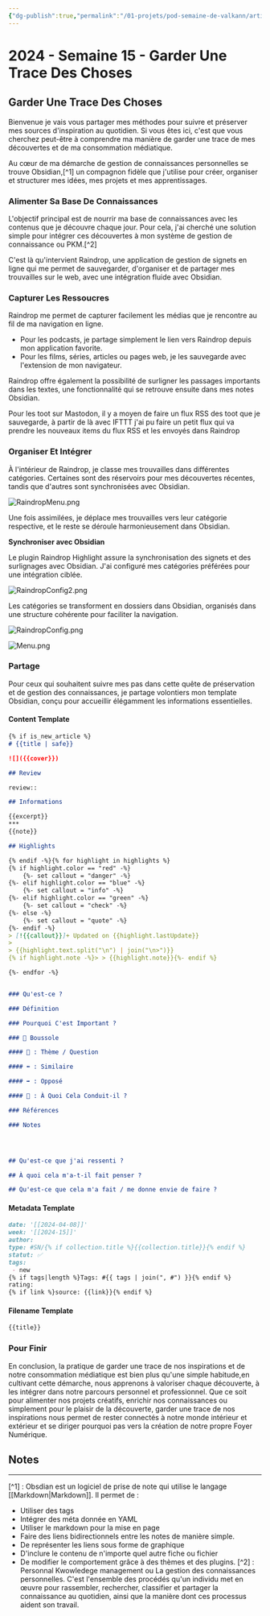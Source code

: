 ```yaml
---
{"dg-publish":true,"permalink":"/01-projets/pod-semaine-de-valkann/articles/2024-semaine-15-garder-une-trace-des-choses/","title":"2024 - Semaine 15 - Garder Une Trace Des Choses","tags":["blog"]}
---
```



# 2024 - Semaine 15 - Garder Une Trace Des Choses

## Garder Une Trace Des Choses

Bienvenue je vais vous partager mes méthodes pour suivre et préserver mes sources d'inspiration au quotidien. Si vous êtes ici, c'est que vous cherchez peut-être à comprendre ma manière de garder une trace de mes découvertes et de ma consommation médiatique.

Au cœur de ma démarche de gestion de connaissances personnelles se trouve Obsidian,[^1] un compagnon fidèle que j'utilise pour créer, organiser et structurer mes idées, mes projets et mes apprentissages.

### Alimenter Sa Base De Connaissances

L'objectif principal est de nourrir ma base de connaissances avec les contenus que je découvre chaque jour. Pour cela, j'ai cherché une solution simple pour intégrer ces découvertes à mon système de gestion de connaissance ou PKM.[^2]

C'est là qu'intervient Raindrop, une application de gestion de signets en ligne qui me permet de sauvegarder, d'organiser et de partager mes trouvailles sur le web, avec une intégration fluide avec Obsidian.

### Capturer Les Ressoucres

Raindrop me permet de capturer facilement les médias que je rencontre au fil de ma navigation en ligne.

- Pour les podcasts, je partage simplement le lien vers Raindrop depuis mon application favorite.
- Pour les films, séries, articles ou pages web, je les sauvegarde avec l'extension de mon navigateur.

Raindrop offre également la possibilité de surligner les passages importants dans les textes, une fonctionnalité qui se retrouve ensuite dans mes notes Obsidian.

Pour les toot sur Mastodon, il y a moyen de faire un flux RSS des toot que je sauvegarde, à partir de là avec IFTTT j'ai pu faire un petit flux qui va prendre  les nouveaux items du flux RSS et les envoyés dans Raindrop

### Organiser Et Intégrer

À l'intérieur de Raindrop, je classe mes trouvailles dans différentes catégories. Certaines sont des réservoirs pour mes découvertes récentes, tandis que d'autres sont synchronisées avec Obsidian.

![RaindropMenu.png](/img/user/Extras/IMG/RaindropMenu.png)

Une fois assimilées, je déplace mes trouvailles vers leur catégorie respective, et le reste se déroule harmonieusement dans Obsidian.

**Synchroniser avec Obsidian**

Le plugin Raindrop Highlight assure la synchronisation des signets et des surlignages avec Obsidian. J'ai configuré mes catégories préférées pour une intégration ciblée.

![RaindropConfig2.png](/img/user/Extras/IMG/RaindropConfig2.png)

Les catégories se transforment en dossiers dans Obsidian, organisés dans une structure cohérente pour faciliter la navigation.

![RaindropConfig.png](/img/user/Extras/IMG/RaindropConfig.png)

![Menu.png](/img/user/Extras/IMG/Menu.png)

### Partage

Pour ceux qui souhaitent suivre mes pas dans cette quête de préservation et de gestion des connaissances, je partage volontiers mon template Obsidian, conçu pour accueillir élégamment les informations essentielles.

#### Content Template

```markdown
{% if is_new_article %}
# {{title | safe}}

![]({{cover}})

## Review

review::

## Informations

{{excerpt}}
***
{{note}}

## Highlights

{% endif -%}{% for highlight in highlights %}
{% if highlight.color == "red" -%}
    {%- set callout = "danger" -%}
{%- elif highlight.color == "blue" -%}
    {%- set callout = "info" -%}
{%- elif highlight.color == "green" -%}
    {%- set callout = "check" -%}
{%- else -%}
    {%- set callout = "quote" -%}
{%- endif -%}
> [!{{callout}}]+ Updated on {{highlight.lastUpdate}}
>
> {{highlight.text.split("\n") | join("\n>")}}
{% if highlight.note -%}> > {{highlight.note}}{%- endif %}

{%- endfor -%}


### Qu'est-ce ?

### Définition

### Pourquoi C'est Important ?

### 🧭 Boussole

#### 🔼 : Thème / Question

#### ⬅ : Similaire

#### ➡ : Opposé

#### 🔽 : À Quoi Cela Conduit-il ?

### Références

### Notes




## Qu'est-ce que j'ai ressenti ? 

## À quoi cela m'a-t-il fait penser ?

## Qu'est-ce que cela m'a fait / me donne envie de faire ?
```

#### Metadata Template

```markdown
date: '[[2024-04-08]]'
week: '[[2024-15]]'
author: 
type: #SN/{% if collection.title %}{{collection.title}}{% endif %}
statut: ✅
tags: 
 - new
{% if tags|length %}Tags: #{{ tags | join(", #") }}{% endif %}
rating:
{% if link %}source: {{link}}{% endif %}

```

#### Filename Template

```markdown
{{title}}
```

### Pour Finir

En conclusion, la pratique de garder une trace de nos inspirations et de notre consommation médiatique est bien plus qu'une simple habitude,en cultivant cette démarche, nous apprenons à valoriser chaque découverte, à les intégrer dans notre parcours personnel et professionnel. Que ce soit pour alimenter nos projets créatifs, enrichir nos connaissances ou simplement pour le plaisir de la découverte, garder une trace de nos inspirations nous permet de rester connectés à notre monde intérieur et extérieur et se diriger pourquoi pas vers la création de notre propre Foyer Numérique.

## Notes

---

[^1] : Obsdian est un logiciel de prise de note qui utilise le langage [[Markdown\|Markdown]]. Il permet de :
- Utiliser des tags
- Intégrer des méta donnée en YAML
- Utiliser le markdown pour la mise en page
- Faire des liens bidirectionnels entre les notes de manière simple.
- De représenter les liens sous forme de graphique
- D'inclure le contenu de n'importe quel autre fiche ou fichier
- De modifier le comportement grâce à des thèmes et des plugins.
[^2] : Personnal Kwowledege management ou La gestion des connaissances personnelles. C'est l'ensemble des procédés qu'un individu met en œuvre pour rassembler, rechercher, classifier et partager la connaissance au quotidien, ainsi que la manière dont ces processus aident son travail.
